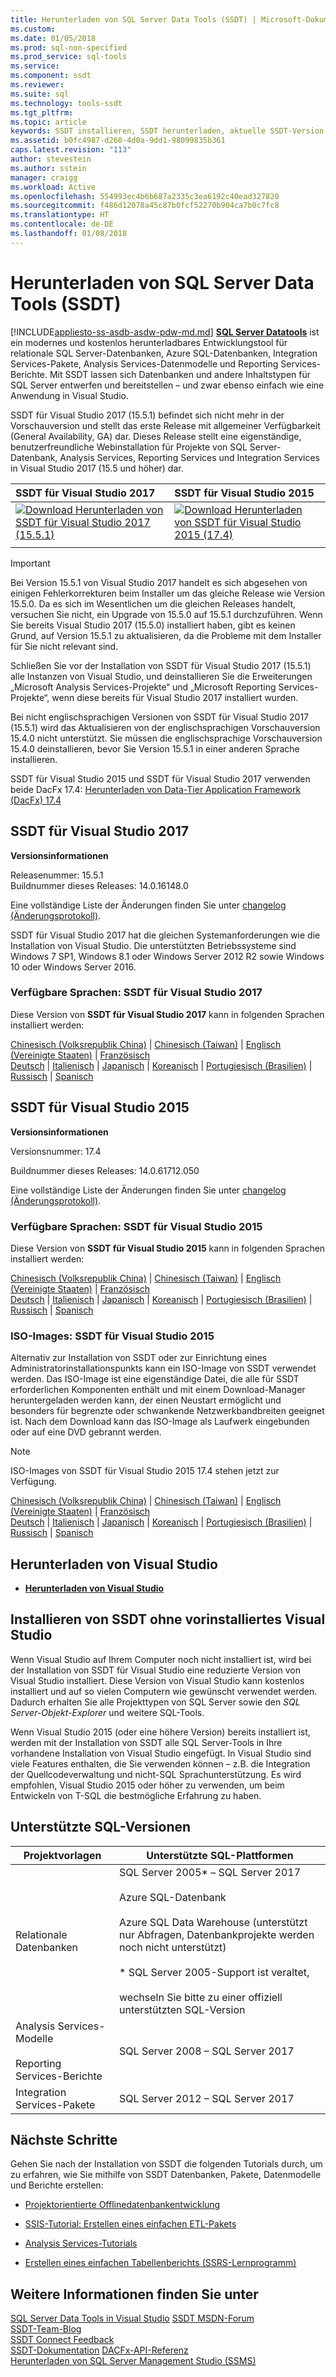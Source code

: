 ```yaml
---
title: Herunterladen von SQL Server Data Tools (SSDT) | Microsoft-Dokumentation
ms.custom: 
ms.date: 01/05/2018
ms.prod: sql-non-specified
ms.prod_service: sql-tools
ms.service: 
ms.component: ssdt
ms.reviewer: 
ms.suite: sql
ms.technology: tools-ssdt
ms.tgt_pltfrm: 
ms.topic: article
keywords: SSDT installieren, SSDT herunterladen, aktuelle SSDT-Version
ms.assetid: b0fc4987-d260-4d0a-9dd1-98099835b361
caps.latest.revision: "113"
author: stevestein
ms.author: sstein
manager: craigg
ms.workload: Active
ms.openlocfilehash: 554993ec4b6b687a2335c3ea6192c40ead327820
ms.sourcegitcommit: f486d12078a45c87b0fcf52270b904ca7b0c7fc8
ms.translationtype: HT
ms.contentlocale: de-DE
ms.lasthandoff: 01/08/2018
---
```

# <a name="download-sql-server-data-tools-ssdt"></a>Herunterladen von SQL Server Data Tools (SSDT)
[!INCLUDE[appliesto-ss-asdb-asdw-pdw-md.md](../includes/appliesto-ss-asdb-asdw-pdw-md.md)]
**[SQL Server Datatools](https://msdn.microsoft.com/library/hh272686(v=vs.103).aspx)** ist ein modernes und kostenlos herunterladbares Entwicklungstool für relationale SQL Server-Datenbanken, Azure SQL-Datenbanken, Integration Services-Pakete, Analysis Services-Datenmodelle und Reporting Services-Berichte. Mit SSDT lassen sich Datenbanken und andere Inhaltstypen für SQL Server entwerfen und bereitstellen – und zwar ebenso einfach wie eine Anwendung in Visual Studio. 

SSDT für Visual Studio 2017 (15.5.1) befindet sich nicht mehr in der Vorschauversion und stellt das erste Release mit allgemeiner Verfügbarkeit (General Availability, GA) dar. Dieses Release stellt eine eigenständige, benutzerfreundliche Webinstallation für Projekte von SQL Server-Datenbank, Analysis Services, Reporting Services und Integration Services in Visual Studio 2017 (15.5 und höher) dar.

| SSDT für Visual Studio 2017 | SSDT für Visual Studio 2015 | 
|:--|:--|
|[![Download](../ssdt/media/download.png) Herunterladen von SSDT für Visual Studio 2017 (15.5.1)](https://go.microsoft.com/fwlink/?LinkId=865748) | [![Download](../ssdt/media/download.png) Herunterladen von SSDT für Visual Studio 2015 (17.4)](https://go.microsoft.com/fwlink/?linkid=863440)|
|||

> [!IMPORTANT]
> Bei Version 15.5.1 von Visual Studio 2017 handelt es sich abgesehen von einigen Fehlerkorrekturen beim Installer um das gleiche Release wie Version 15.5.0. Da es sich im Wesentlichen um die gleichen Releases handelt, versuchen Sie nicht, ein Upgrade von 15.5.0 auf 15.5.1 durchzuführen. Wenn Sie bereits Visual Studio 2017 (15.5.0) installiert haben, gibt es keinen Grund, auf Version 15.5.1 zu aktualisieren, da die Probleme mit dem Installer für Sie nicht relevant sind. 
> 
> Schließen Sie vor der Installation von SSDT für Visual Studio 2017 (15.5.1) alle Instanzen von Visual Studio, und deinstallieren Sie die Erweiterungen „Microsoft Analysis Services-Projekte“ und „Microsoft Reporting Services-Projekte“, wenn diese bereits für Visual Studio 2017 installiert wurden. 
> 
> Bei nicht englischsprachigen Versionen von SSDT für Visual Studio 2017 (15.5.1) wird das Aktualisieren von der englischsprachigen Vorschauversion 15.4.0 nicht unterstützt. Sie müssen die englischsprachige Vorschauversion 15.4.0 deinstallieren, bevor Sie Version 15.5.1 in einer anderen Sprache installieren. 


SSDT für Visual Studio 2015 und SSDT für Visual Studio 2017 verwenden beide DacFx 17.4: [Herunterladen von Data-Tier Application Framework (DacFx) 17.4](https://www.microsoft.com/download/details.aspx?id=56356)



## <a name="ssdt-for-visual-studio-2017"></a>SSDT für Visual Studio 2017
**Versionsinformationen**  
  
Releasenummer: 15.5.1  
Buildnummer dieses Releases: 14.0.16148.0

Eine vollständige Liste der Änderungen finden Sie unter [changelog (Änderungsprotokoll)](changelog-for-sql-server-data-tools-ssdt.md).

SSDT für Visual Studio 2017 hat die gleichen Systemanforderungen wie die Installation von Visual Studio. Die unterstützten Betriebssysteme sind Windows 7 SP1, Windows 8.1 oder Windows Server 2012 R2 sowie Windows 10 oder Windows Server 2016.  

### <a name="available-languages---ssdt-for-vs-2017"></a>Verfügbare Sprachen: SSDT für Visual Studio 2017
  
Diese Version von **SSDT für Visual Studio 2017** kann in folgenden Sprachen installiert werden:  

[Chinesisch (Volksrepublik China)]( https://go.microsoft.com/fwlink/?linkid=865748&clcid=0x804) | 
[Chinesisch (Taiwan)]( https://go.microsoft.com/fwlink/?linkid=865748&clcid=0x404) | 
[Englisch (Vereinigte Staaten)]( https://go.microsoft.com/fwlink/?linkid=865748&clcid=0x409) | 
[Französisch]( https://go.microsoft.com/fwlink/?linkid=865748&clcid=0x40c)  
[Deutsch]( https://go.microsoft.com/fwlink/?linkid=865748&clcid=0x407) | 
[Italienisch]( https://go.microsoft.com/fwlink/?linkid=865748&clcid=0x410) | 
[Japanisch]( https://go.microsoft.com/fwlink/?linkid=865748&clcid=0x411) | 
[Koreanisch]( https://go.microsoft.com/fwlink/?linkid=865748&clcid=0x412) | 
[Portugiesisch (Brasilien)]( https://go.microsoft.com/fwlink/?linkid=865748&clcid=0x416) | 
[Russisch]( https://go.microsoft.com/fwlink/?linkid=865748&clcid=0x419) | 
[Spanisch]( https://go.microsoft.com/fwlink/?linkid=865748&clcid=0x40a)  

## <a name="ssdt-for-visual-studio-2015"></a>SSDT für Visual Studio 2015
**Versionsinformationen**  
  
Versionsnummer: 17.4

Buildnummer dieses Releases: 14.0.61712.050
  
Eine vollständige Liste der Änderungen finden Sie unter [changelog (Änderungsprotokoll)](changelog-for-sql-server-data-tools-ssdt.md).

### <a name="available-languages---ssdt-for-vs-2015"></a>Verfügbare Sprachen: SSDT für Visual Studio 2015
  
Diese Version von **SSDT für Visual Studio 2015** kann in folgenden Sprachen installiert werden:  

[Chinesisch (Volksrepublik China)]( https://go.microsoft.com/fwlink/?linkid=863440&clcid=0x804) | 
[Chinesisch (Taiwan)]( https://go.microsoft.com/fwlink/?linkid=863440&clcid=0x404) | 
[Englisch (Vereinigte Staaten)]( https://go.microsoft.com/fwlink/?linkid=863440&clcid=0x409) | 
[Französisch]( https://go.microsoft.com/fwlink/?linkid=863440&clcid=0x40c)  
[Deutsch]( https://go.microsoft.com/fwlink/?linkid=863440&clcid=0x407) | 
[Italienisch]( https://go.microsoft.com/fwlink/?linkid=863440&clcid=0x410) | 
[Japanisch]( https://go.microsoft.com/fwlink/?linkid=863440&clcid=0x411) | 
[Koreanisch]( https://go.microsoft.com/fwlink/?linkid=863440&clcid=0x412) | 
[Portugiesisch (Brasilien)]( https://go.microsoft.com/fwlink/?linkid=863440&clcid=0x416) | 
[Russisch]( https://go.microsoft.com/fwlink/?linkid=863440&clcid=0x419) | 
[Spanisch]( https://go.microsoft.com/fwlink/?linkid=863440&clcid=0x40a)  

### <a name="iso-images---ssdt-for-vs-2015"></a>ISO-Images: SSDT für Visual Studio 2015

Alternativ zur Installation von SSDT oder zur Einrichtung eines Administratorinstallationspunkts kann ein ISO-Image von SSDT verwendet werden. Das ISO-Image ist eine eigenständige Datei, die alle für SSDT erforderlichen Komponenten enthält und mit einem Download-Manager heruntergeladen werden kann, der einen Neustart ermöglicht und besonders für begrenzte oder schwankende Netzwerkbandbreiten geeignet ist. Nach dem Download kann das ISO-Image als Laufwerk eingebunden oder auf eine DVD gebrannt werden.

> [!NOTE]
> ISO-Images von SSDT für Visual Studio 2015 17.4 stehen jetzt zur Verfügung.

[Chinesisch (Volksrepublik China)]( https://go.microsoft.com/fwlink/?linkid=863443&clcid=0x804) |
[Chinesisch (Taiwan)]( https://go.microsoft.com/fwlink/?linkid=863443&clcid=0x404) |
[Englisch (Vereinigte Staaten)]( https://go.microsoft.com/fwlink/?linkid=863443&clcid=0x409) |
[Französisch]( https://go.microsoft.com/fwlink/?linkid=863443&clcid=0x40c)  
[Deutsch]( https://go.microsoft.com/fwlink/?linkid=863443&clcid=0x407) |
[Italienisch]( https://go.microsoft.com/fwlink/?linkid=863443&clcid=0x410) |
[Japanisch]( https://go.microsoft.com/fwlink/?linkid=863443&clcid=0x411) |
[Koreanisch]( https://go.microsoft.com/fwlink/?linkid=863443&clcid=0x412) |
[Portugiesisch (Brasilien)]( https://go.microsoft.com/fwlink/?linkid=863443&clcid=0x416) |
[Russisch]( https://go.microsoft.com/fwlink/?linkid=863443&clcid=0x419) |
[Spanisch]( https://go.microsoft.com/fwlink/?linkid=863443&clcid=0x40a)


## <a name="download-visual-studio"></a>Herunterladen von Visual Studio

* [**Herunterladen von Visual Studio**](https://www.visualstudio.com/downloads)

## <a name="installing-ssdt-without-visual-studio-pre-installed"></a>Installieren von SSDT ohne vorinstalliertes Visual Studio

Wenn Visual Studio auf Ihrem Computer noch nicht installiert ist, wird bei der Installation von SSDT für Visual Studio eine reduzierte Version von Visual Studio installiert. Diese Version von Visual Studio kann kostenlos installiert und auf so vielen Computern wie gewünscht verwendet werden. Dadurch erhalten Sie alle Projekttypen von SQL Server sowie den *SQL Server-Objekt-Explorer* und weitere SQL-Tools.

Wenn Visual Studio 2015 (oder eine höhere Version) bereits installiert ist, werden mit der Installation von SSDT alle SQL Server-Tools in Ihre vorhandene Installation von Visual Studio eingefügt. In Visual Studio sind viele Features enthalten, die Sie verwenden können – z.B. die Integration der Quellcodeverwaltung und nicht-SQL Sprachunterstützung. Es wird empfohlen, Visual Studio 2015 oder höher zu verwenden, um beim Entwickeln von T-SQL die bestmögliche Erfahrung zu haben.


## <a name="supported-sql-versions"></a>Unterstützte SQL-Versionen
  
|Projektvorlagen|Unterstützte SQL-Plattformen|  
|-------------------|--------------------|  
Relationale Datenbanken|  SQL Server 2005* – SQL Server 2017 <br /><br />Azure SQL-Datenbank<br /><br />Azure SQL Data Warehouse (unterstützt nur Abfragen, Datenbankprojekte werden noch nicht unterstützt)<br /><br />  * SQL Server 2005-Support ist veraltet,<br /><br /> wechseln Sie bitte zu einer offiziell unterstützten SQL-Version|
  |Analysis Services-Modelle<br /><br />Reporting Services-Berichte | SQL Server 2008 – SQL Server 2017|
  |Integration Services-Pakete| SQL Server 2012 – SQL Server 2017    |
  
## <a name="next-steps"></a>Nächste Schritte  
Gehen Sie nach der Installation von SSDT die folgenden Tutorials durch, um zu erfahren, wie Sie mithilfe von SSDT Datenbanken, Pakete, Datenmodelle und Berichte erstellen:  
  
-   [Projektorientierte Offlinedatenbankentwicklung](https://msdn.microsoft.com/library/hh272702(v=vs.103).aspx)  
  
-   [SSIS-Tutorial: Erstellen eines einfachen ETL-Pakets](../integration-services/ssis-how-to-create-an-etl-package.md)  
  
-   [Analysis Services-Tutorials](../analysis-services/analysis-services-tutorials-ssas.md)  
  
-   [Erstellen eines einfachen Tabellenberichts (SSRS-Lernprogramm)](../reporting-services/create-a-basic-table-report-ssrs-tutorial.md)  
  



## <a name="see-also"></a>Weitere Informationen finden Sie unter  
[SQL Server Data Tools in Visual Studio](https://msdn.microsoft.com/library/hh272686(v=vs.103).aspx)  
[SSDT MSDN-Forum](https://social.msdn.microsoft.com/Forums/sqlserver/home?forum=ssdt)  
[SSDT-Team-Blog](http://blogs.msdn.com/b/ssdt/)  
[SSDT Connect Feedback](https://connect.microsoft.com/SQLServer/Feedback)  
[SSDT-Dokumentation](https://msdn.microsoft.com/library/hh272686(v=vs.103).aspx)  
[DACFx-API-Referenz](https://msdn.microsoft.com/library/dn645454.aspx)  
[Herunterladen von SQL Server Management Studio (SSMS)](../ssms/download-sql-server-management-studio-ssms.md)  
